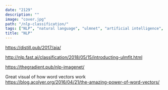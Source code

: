 ```yaml
---
date: "2129"
description: ""
image: "cover.jpg"
path: "/nlp-classification/"
tags: ["NLP", "natural language", "ulmnet", "artificial intelligence", "deep learning", "machine learning", "tensorflow.js"]
title: "NLP"
---
```


https://distill.pub/2017/aia/

http://nlp.fast.ai/classification/2018/05/15/introducting-ulmfit.html

https://thegradient.pub/nlp-imagenet/

Great visual of how word vectors work
https://blog.acolyer.org/2016/04/21/the-amazing-power-of-word-vectors/
